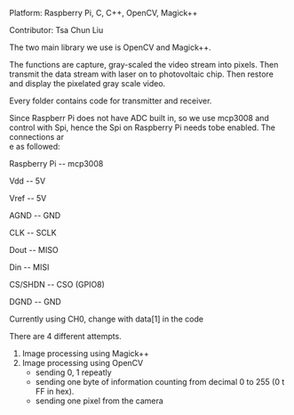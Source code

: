 Platform: Raspberry Pi, C, C++, OpenCV, Magick++

Contributor: Tsa Chun Liu

The two main library we use is OpenCV and Magick++.

The functions are capture, gray-scaled the video stream into pixels. Then transmit the data stream with laser on to photovoltaic chip. Then restore and display the pixelated gray scale video.

Every folder contains code for transmitter and receiver.

Since Raspberr Pi does not have ADC built in, so we use mcp3008 and control with Spi, hence the Spi on Raspberry Pi needs tobe enabled. The connections ar <br /> e as followed:

Raspberry Pi -- mcp3008

Vdd          -- 5V

Vref         -- 5V

AGND         -- GND

CLK          -- SCLK

Dout         -- MISO

Din          -- MISI

CS/SHDN      -- CSO (GPIO8)

DGND         -- GND

Currently using CH0, change with data[1] in the code


There are 4 different attempts.
  1. Image processing using Magick++
  2. Image processing using OpenCV
      - sending 0, 1 repeatly
      - sending one byte of information counting from decimal 0 to 255 (0 t FF in hex).
      - sending one pixel from the camera
